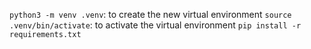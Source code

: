 `python3 -m venv .venv`: to create the new virtual environment
`source .venv/bin/activate`: to activate the virtual environment
`pip install -r requirements.txt`